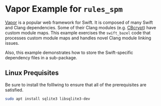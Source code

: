# Vapor Example for `rules_spm`

[Vapor](https://github.com/vapor/vapor) is a popular web framework for Swift. It is composed of many
Swift and Clang dependencies. Some of their Clang modules
(e.g. [CBcrypt](https://github.com/vapor/vapor/blob/main/Sources/CBcrypt/include/module.modulemap)) 
have custom module maps. This example exercises the `swift_bazel` code that processes custom module
maps and handles novel Clang module linking issues.

Also, this example demonstrates how to store the Swift-specific dependency files in a sub-package.


## Linux Prequisites

Be sure to install the folllwing to ensure that all of the prerequisites are satisfied.

```sh
sudo apt install sqlite3 libsqlite3-dev
```
